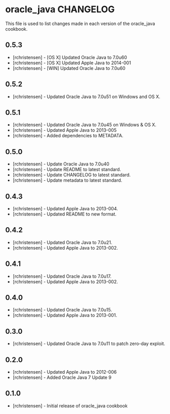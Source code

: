 oracle_java CHANGELOG
=====================

This file is used to list changes made in each version of the oracle_java cookbook.

0.5.3
-----
- [rchristensen] - [OS X] Updated Oracle Java to 7.0u60
- [rchristensen] - [OS X] Updated Apple Java to 2014-001
- [rchristensen] - [WIN] Updated Oracle Java to 7.0u60

0.5.2
-----
- [rchristensen] - Updated Oracle Java to 7.0u51 on Windows and OS X.

0.5.1
-----
- [rchristensen] - Updated Oracle Java to 7.0u45 on Windows & OS X.
- [rchristensen] - Updated Apple Java to 2013-005
- [rchristensen] - Added dependencies to METADATA.

0.5.0
-----
- [rchristensen] - Update Oracle Java to 7.0u40
- [rchristensen] - Update README to latest standard.
- [rchristensen] - Update CHANGELOG to latest standard.
- [rchristensen] - Update metadata to latest standard.

0.4.3 
-----
- [rchristensen] - Updated Apple Java to 2013-004.
- [rchristensen] - Updated README to new format.

0.4.2
-----
- [rchristensen] - Updated Oracle Java to 7.0u21.
- [rchristensen] - Updated Apple Java to 2013-002.

0.4.1
-----
- [rchristensen] - Updated Oracle Java to 7.0u17.
- [rchristensen] - Updated Apple Java to 2013-002.

0.4.0
-----

- [rchristensen] - Updated Oracle Java to 7.0u15.
- [rchristensen] - Updated Apple Java to 2013-001.

0.3.0 
-----
- [rchristensen] - Updated Oracle Java to 7.0u11 to patch zero-day exploit.

0.2.0
-----
- [rchristensen] - Updated Apple Java to 2012-006
- [rchristensen] - Added Oracle Java 7 Update 9

0.1.0
-----
- [rchristensen] - Initial release of oracle_java cookbook